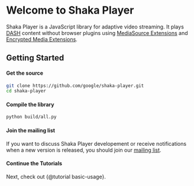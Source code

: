 # Welcome to Shaka Player

Shaka Player is a JavaScript library for adaptive video streaming.
It plays [DASH][] content without browser plugins using
[MediaSource Extensions][] and [Encrypted Media Extensions][].

[DASH]: http://dashif.org/
[MediaSource Extensions]: http://w3c.github.io/media-source/
[Encrypted Media Extensions]: https://w3c.github.io/encrypted-media/

## Getting Started

#### Get the source

```sh
git clone https://github.com/google/shaka-player.git
cd shaka-player
```


#### Compile the library

```sh
python build/all.py
```


#### Join the mailing list

If you want to discuss Shaka Player developement or receive notifications when
a new version is released, you should join our [mailing list].

[mailing list]: https://groups.google.com/forum/#!forum/shaka-player-users


#### Continue the Tutorials

Next, check out {@tutorial basic-usage}.
